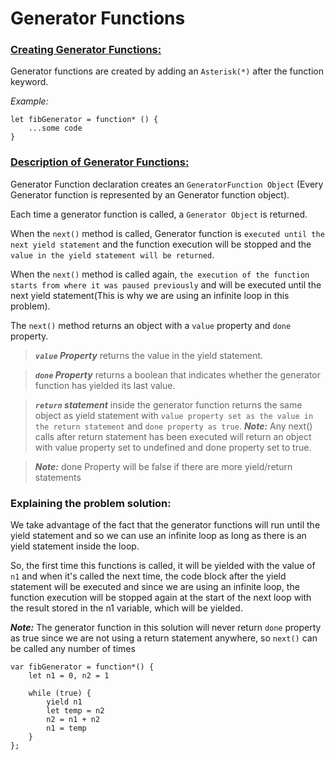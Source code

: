 # Generator Functions

### <u>Creating Generator Functions:</u>
Generator functions are created by adding an `Asterisk(*)` after the function keyword.

*Example:*
```
let fibGenerator = function* () {
    ...some code
}
```

### <u>Description of Generator Functions:</u>
Generator Function declaration creates an `GeneratorFunction Object` (Every Generator function is represented by an Generator function object).

Each time a generator function is called, a `Generator Object` is returned.

When the `next()` method is called, Generator function is `executed until the next yield statement` and the function execution will be stopped and the `value in the yield statement will be returned`.

When the `next()` method is called again, `the execution of the function starts from where it was paused previously` and will be executed until the next yield statement(This is why we are using an infinite loop in this problem).

The `next()` method returns an object with a `value` property and `done` property.

> ***`value` Property*** returns the value in the yield statement.

> ***`done` Property*** returns a boolean that indicates whether the generator function has yielded its last value.

> ***`return` statement*** inside the generator function returns the same object as yield statement with `value property set as the value in the return statement` and `done property as true`. ***Note:*** Any next() calls after return statement has been executed will return an object with value property set to undefined and done property set to true.

> ***Note:***  done Property will be false if there are more yield/return statements

### Explaining the problem solution:

We take advantage of the fact that the generator functions will run until the yield statement and so we can use an infinite loop as long as there is an yield statement inside the loop.

So, the first time this functions is called, it will be yielded with the value of `n1` and when it's called the next time, the code block after the yield statement will be executed and since we are using an infinite loop, the function execution will be stopped again at the start of the next loop with the result stored in the n1 variable, which will be yielded.

***Note:*** The generator function in this solution will never return `done` property as true since we are not using a return statement anywhere, so `next()` can be called any number of times
```
var fibGenerator = function*() {
    let n1 = 0, n2 = 1

    while (true) {
        yield n1
        let temp = n2
        n2 = n1 + n2
        n1 = temp
    }
};
```